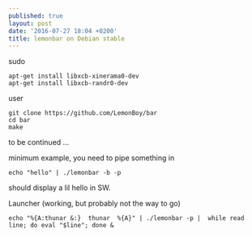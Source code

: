 ```yaml
---
published: true
layout: post
date: '2016-07-27 18:04 +0200'
title: lemonbar on Debian stable
---
```

sudo

    apt-get install libxcb-xinerama0-dev
    apt-get install libxcb-randr0-dev

user

	git clone https://github.com/LemonBoy/bar
    cd bar
    make
    
to be continued ...

minimum example, you need to pipe something in

	echo "hello" | ./lemonbar -b -p
    
should display a lil hello in SW.

Launcher (working, but probably not the way to go)

	echo "%{A:thunar &:}  thunar  %{A}" | ./lemonbar -p |  while read line; do eval "$line"; done &

	
